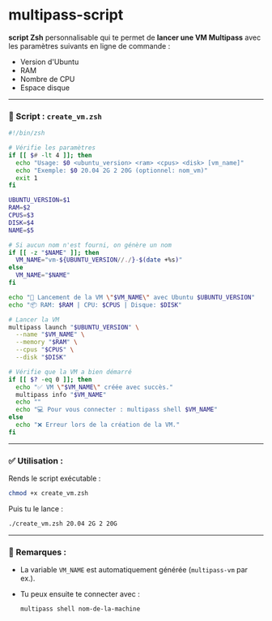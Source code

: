 # multipass-script

**script Zsh** personnalisable qui te permet de **lancer une VM Multipass** avec les paramètres suivants en ligne de commande :

* Version d'Ubuntu
* RAM
* Nombre de CPU
* Espace disque

---

### 📝 Script : `create_vm.zsh`

```zsh
#!/bin/zsh

# Vérifie les paramètres
if [[ $# -lt 4 ]]; then
  echo "Usage: $0 <ubuntu_version> <ram> <cpus> <disk> [vm_name]"
  echo "Exemple: $0 20.04 2G 2 20G (optionnel: nom_vm)"
  exit 1
fi

UBUNTU_VERSION=$1
RAM=$2
CPUS=$3
DISK=$4
NAME=$5

# Si aucun nom n'est fourni, on génère un nom
if [[ -z "$NAME" ]]; then
  VM_NAME="vm-${UBUNTU_VERSION//./}-$(date +%s)"
else
  VM_NAME="$NAME"
fi

echo "🚀 Lancement de la VM \"$VM_NAME\" avec Ubuntu $UBUNTU_VERSION"
echo "📦 RAM: $RAM | CPU: $CPUS | Disque: $DISK"

# Lancer la VM
multipass launch "$UBUNTU_VERSION" \
  --name "$VM_NAME" \
  --memory "$RAM" \
  --cpus "$CPUS" \
  --disk "$DISK"

# Vérifie que la VM a bien démarré
if [[ $? -eq 0 ]]; then
  echo "✅ VM \"$VM_NAME\" créée avec succès."
  multipass info "$VM_NAME"
  echo ""
  echo "💻 Pour vous connecter : multipass shell $VM_NAME"
else
  echo "❌ Erreur lors de la création de la VM."
fi

```

---

### ✅ Utilisation :

Rends le script exécutable :

```bash
chmod +x create_vm.zsh
```

Puis tu le lance :

```bash
./create_vm.zsh 20.04 2G 2 20G
```

---

### 📌 Remarques :

* La variable `VM_NAME` est automatiquement générée (`multipass-vm` par ex.).
* Tu peux ensuite te connecter avec :

  ```bash
  multipass shell nom-de-la-machine
  ```
